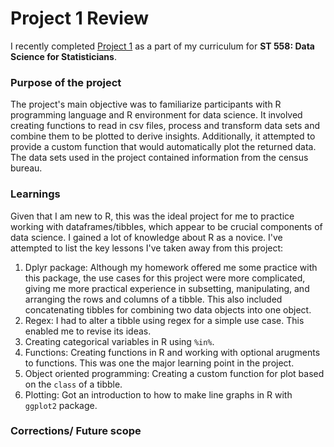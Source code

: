 # Project 1 Review

I recently completed [Project 1](https://rawcdn.githack.com/rhnprabhune/rhnprabhune.github.io/main/documents/rjprabhu_project1.html) as a part of my curriculum for **ST 558: Data Science for Statisticians**.

### Purpose of the project
The project's main objective was to familiarize participants with R programming language and R environment for data science. It involved creating functions to read in csv files, process and transform data sets and combine them to be plotted to derive insights. Additionally, it attempted to provide a custom function that would automatically plot the returned data.
The data sets used in the project contained information from the census bureau. 

### Learnings
Given that I am new to R, this was the ideal project for me to practice working with dataframes/tibbles, which appear to be crucial components of data science. I gained a lot of knowledge about R as a novice. I've attempted to list the key lessons I've taken away from this project:  
1. Dplyr package: Although my homework offered me some practice with this package, the use cases for this project were more complicated, giving me more practical experience in subsetting, manipulating, and arranging the rows and columns of a tibble. This also included concatenating tibbles for combining two data objects into one object. 
2. Regex: I had to alter a tibble using regex for a simple use case. This enabled me to revise its ideas.  
3. Creating categorical variables in R using `%in%`.  
4. Functions: Creating functions in R and working with optional arugments to functions. This was one the major learning point in the project.
5. Object oriented programming: Creating a custom function for plot based on the `class` of a tibble. 
6. Plotting: Got an introduction to how to make line graphs in R with `ggplot2` package.

### Corrections/ Future scope 